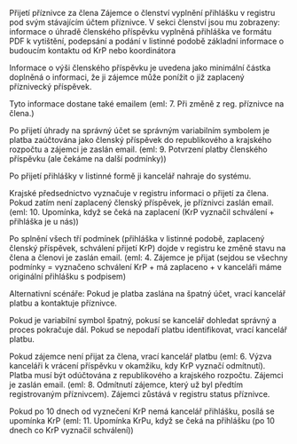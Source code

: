 Přijetí příznivce za člena
Zájemce o členství vyplnění přihlášku v registru pod svým stávajícím účtem příznivce. V sekci členství jsou mu zobrazeny:
informace o úhradě členského příspěvku
vyplněná přihláška ve formátu PDF k vytištění, podepsání a podání v listinné podobě
základní informace o budoucím kontaktu od KrP nebo koordinátora

Informace o výši členského příspěvku je uvedena jako minimální částka doplněná o informaci, že ji zájemce může ponížit o již zaplacený příznivecký příspěvek.

Tyto informace dostane také emailem (eml: 7. Při změně z reg. příznivce na člena.)

Po přijetí úhrady na správný účet se správným variabilním symbolem je platba zaúčtována jako členský příspěvek do republikového a krajského rozpočtu a zájemci je zaslán email. (eml: 9. Potvrzení platby členského příspěvku (ale čekáme na další podmínky))

Po přijetí přihlášky v listinné formě ji kancelář nahraje do systému.

Krajské předsednictvo vyznačuje v registru informaci o přijetí za člena. Pokud zatím není zaplacený členský příspěvek, je příznivci zaslán email. (eml: 10. Upomínka, když se čeká na zaplacení (KrP vyznačil schválení + přihláška je u nás))

Po splnění všech tří podmínek (přihláška v listinné podobě, zaplacený členský příspěvek, schválení přijetí KrP) dojde v registru ke změně stavu na člena a členovi je zaslán email. (eml: 4. Zájemce je přijat (sejdou se všechny podmínky = vyznačeno schválení KrP + má zaplaceno + v kanceláři máme originální přihlášku s podpisem)

Alternativní scénáře:
Pokud je platba zaslána na špatný účet, vrací kancelář platbu a kontaktuje příznivce.

Pokud je variabilní symbol špatný, pokusí se kancelář dohledat správný a proces pokračuje dál. Pokud se nepodaří platbu identifikovat, vrací kancelář platbu.

Pokud zájemce není přijat za člena, vrací kancelář platbu (eml: 6. Výzva kanceláři k vrácení příspěvku v okamžiku, kdy KrP vyznačí odmítnutí). Platba musí být odúčtována z republikového a krajského rozpočtu. Zájemci je zaslán email. (eml: 8. Odmítnutí zájemce, který už byl předtím registrovaným příznivcem). Zájemci zůstává v registru status příznivce.

Pokud po 10 dnech od vyznečení KrP nemá kancelář přihlášku, posílá se upomínka KrP (eml: 11. Upomínka KrPu, když se čeká na přihlášku (po 10 dnech co KrP vyznačil schválení))
